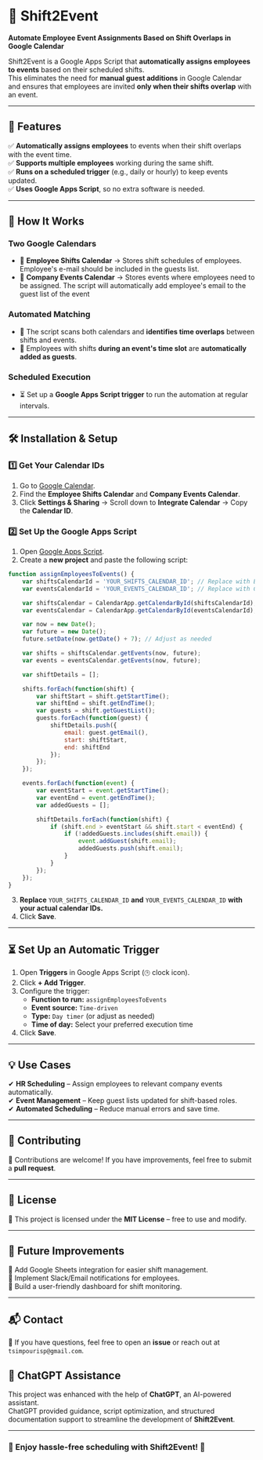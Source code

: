 # 🚀 Shift2Event  
**Automate Employee Event Assignments Based on Shift Overlaps in Google Calendar**  

Shift2Event is a Google Apps Script that **automatically assigns employees to events** based on their scheduled shifts.  
This eliminates the need for **manual guest additions** in Google Calendar and ensures that employees are invited **only when their shifts overlap** with an event.  

---

## 🚀 Features  
✅ **Automatically assigns employees** to events when their shift overlaps with the event time.  
✅ **Supports multiple employees** working during the same shift.  
✅ **Runs on a scheduled trigger** (e.g., daily or hourly) to keep events updated.  
✅ **Uses Google Apps Script**, so no extra software is needed.  

---

## 📌 How It Works  

### **Two Google Calendars**
- 🏢 **Employee Shifts Calendar** → Stores shift schedules of employees. Employee's e-mail should be included in the guests list.
- 📅 **Company Events Calendar** → Stores events where employees need to be assigned. The script will automatically add employee's email to the guest list of the event

### **Automated Matching**
- 🔄 The script scans both calendars and **identifies time overlaps** between shifts and events.  
- 👥 Employees with shifts **during an event's time slot** are **automatically added as guests**.  

### **Scheduled Execution**
- ⏳ Set up a **Google Apps Script trigger** to run the automation at regular intervals.  

---

## 🛠️ Installation & Setup  

### **1️⃣ Get Your Calendar IDs**  
1. Go to [Google Calendar](https://calendar.google.com/).  
2. Find the **Employee Shifts Calendar** and **Company Events Calendar**.  
3. Click **Settings & Sharing** → Scroll down to **Integrate Calendar** → Copy the **Calendar ID**.  

### **2️⃣ Set Up the Google Apps Script**  
1. Open [Google Apps Script](https://script.google.com/).  
2. Create a **new project** and paste the following script:  

```javascript
function assignEmployeesToEvents() {
    var shiftsCalendarId = 'YOUR_SHIFTS_CALENDAR_ID'; // Replace with Employee Shifts Calendar ID
    var eventsCalendarId = 'YOUR_EVENTS_CALENDAR_ID'; // Replace with Company Events Calendar ID

    var shiftsCalendar = CalendarApp.getCalendarById(shiftsCalendarId);
    var eventsCalendar = CalendarApp.getCalendarById(eventsCalendarId);

    var now = new Date();
    var future = new Date();
    future.setDate(now.getDate() + 7); // Adjust as needed

    var shifts = shiftsCalendar.getEvents(now, future);
    var events = eventsCalendar.getEvents(now, future);

    var shiftDetails = [];

    shifts.forEach(function(shift) {
        var shiftStart = shift.getStartTime();
        var shiftEnd = shift.getEndTime();
        var guests = shift.getGuestList();
        guests.forEach(function(guest) {
            shiftDetails.push({
                email: guest.getEmail(),
                start: shiftStart,
                end: shiftEnd
            });
        });
    });

    events.forEach(function(event) {
        var eventStart = event.getStartTime();
        var eventEnd = event.getEndTime();
        var addedGuests = [];

        shiftDetails.forEach(function(shift) {
            if (shift.end > eventStart && shift.start < eventEnd) {
                if (!addedGuests.includes(shift.email)) {
                    event.addGuest(shift.email);
                    addedGuests.push(shift.email);
                }
            }
        });
    });
}
```
3. **Replace** `YOUR_SHIFTS_CALENDAR_ID` **and** `YOUR_EVENTS_CALENDAR_ID` **with your actual calendar IDs.**  
4. Click **Save**.  

---

## ⏳ Set Up an Automatic Trigger  

1. Open **Triggers** in Google Apps Script (`🕒` clock icon).  
2. Click **+ Add Trigger**.  
3. Configure the trigger:  
   - **Function to run:** `assignEmployeesToEvents`  
   - **Event source:** `Time-driven`  
   - **Type:** `Day timer` (or adjust as needed)  
   - **Time of day:** Select your preferred execution time  
4. Click **Save**.   

---

## 💡 Use Cases  
✔ **HR Scheduling** – Assign employees to relevant company events automatically.  
✔ **Event Management** – Keep guest lists updated for shift-based roles.  
✔ **Automated Scheduling** – Reduce manual errors and save time.  

---

## 🤝 Contributing  
🙌 Contributions are welcome! If you have improvements, feel free to submit a **pull request**.  

---

## 📜 License  
📝 This project is licensed under the **MIT License** – free to use and modify.  

---

## 🚀 Future Improvements  
🔹 Add Google Sheets integration for easier shift management.  
🔹 Implement Slack/Email notifications for employees.  
🔹 Build a user-friendly dashboard for shift monitoring.  

---

## 📬 Contact  
📧 If you have questions, feel free to open an **issue** or reach out at `tsimpourisp@gmail.com`.  

## 🤖 ChatGPT Assistance  
This project was enhanced with the help of **ChatGPT**, an AI-powered assistant.  
ChatGPT provided guidance, script optimization, and structured documentation support to streamline the development of **Shift2Event**.  

---

### **🚀 Enjoy hassle-free scheduling with Shift2Event!** 🎉
